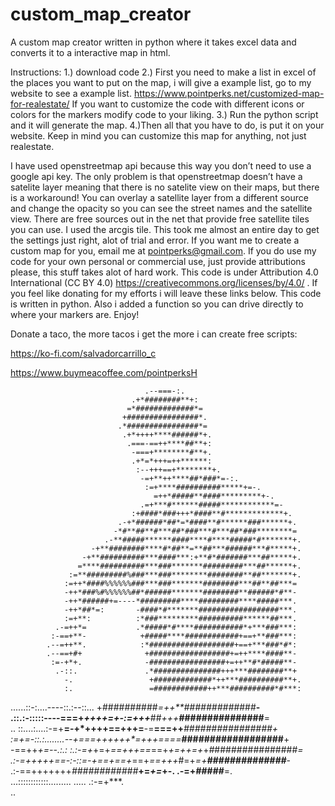 # custom_map_creator
A custom map creator written in python where it takes excel data and converts it to a interactive map in html.

Instructions:
1.) download code
2.) First you need to make a list in excel of the places you want to put on the map, i will give a example list, go to my website to see a example list. https://www.pointperks.net/customized-map-for-realestate/ If you want to customize the code with different icons or colors for the markers modify code to your liking. 
3.) Run the python script and it will generate the map. 
4.)Then all that you have to do, is put it on your website. Keep in mind you can customize this map for anything, not just realestate.

I have used openstreetmap api because this way you don’t need to use a google api key. The only problem is that openstreetmap doesn’t have a satelite layer meaning that there is no satelite view on their maps, but there is a workaround! You can overlay a satellite layer from a different source and change the opacity so you can see the street names and the satellite view. There are free sources out in the net that provide free satellite tiles you can use. I used the arcgis tile. This took me almost an entire day to get the settings just right, alot of trial and error. If you want me to create a custom map for you, email me at pointperks@gmail.com. If you do use my code for your own personal or commercial use, just provide attributions please, this stuff takes alot of hard work. This code is under Attribution 4.0 International (CC BY 4.0) https://creativecommons.org/licenses/by/4.0/ . If you feel like donating for my efforts i will leave these links below. This code is written in python. Also i added a function so you can drive directly to where your markers are. Enjoy!

Donate a taco, the more tacos i get the more i can create free scripts:

https://ko-fi.com/salvadorcarrillo_c

https://www.buymeacoffee.com/pointperksH

                                  .--===-:.                                           
                               .+*########**+:                                        
                              =*#############*=                                       
                             +################*.                                      
                            .*################*=                                      
                             .+*++++****######*+.                                     
                              .===-==++****##**+:                                     
                               -===+********#**+.                                     
                               .+*=*+++=++******:                                     
                                :--+++==+********+.                                   
                                 -=+**++****##*###*=-:.                               
                                  :=+****##########*****+=-.                          
                                    =++*#####**####*********+-.                       
                                 .=+***#******#####************=-                     
                               :+####*###+++*####**#*************+.                   
                            .-+*######*##*=*####**#******###******+.                  
                           -*#**##**#***##*###***#***##*###********=                  
                         .-**#####******####****#****#####*#*******+.                 
                      -+**########****#*##**=**##***######***#*****+.                 
                    -+**##########***####***:+**#*#######***##*****+.                 
                   =****##########***###*******#########***##******+.                 
                 :=**#########%###***###********########**##*******+.                 
                :=++*####%%%%%%###***###*******########***##**##***=                  
                -++*###%#%%%%%%##*######*******########**######*#**-                  
                -++*######+=----*#########****#########****#####***.                  
                -++*##*=:       -####*#*******##################***.                  
                :=+**:          :*###*********##########******##***.                  
              .-=++*=           .*#####*#****###########*+***###***:                  
             :-==+**-            +#####****############+==+**###***:                  
            .--=++**.            :*###################+==+***###*#*:                  
            .--==+#+              +##################+=++****####**-                  
             :=-+*+.              -#################+=++**#*#####**-                  
              .-::.               .*###############+++***########**+                  
                -.                 +#############*++***##########**+.                 
                :.                 =############++***##########*#***:                 
  ......::-:....----::.:--::...    +##########*=++**##########*###**-                 
 .::.:-:::::----===+******++++=+-:=++*+***##*+++***###############**=                 
  .. ::....:....:-=+**=-+*++++==+++=**-=**===++***################**+                 
 :=+=-::.:........--+**==**=++++++*=+**++====***##################**+                 
 -==++*+=--.:.: :.:-=+*+=+*==+++==*==+*+=++=+*+*#*###############***=                 
   .:-=+++++==-:-::=-+*==+*==+*==+*==+++*#=+*=+****##############***-                 
       .:-==+++++++***#*###*########*****+=*+=*+**-. .-=+*#####***=.                  
          ...::::::::::::.........          .....         .:-=+***.                   
                                                                ..                    
